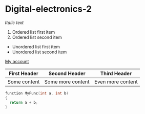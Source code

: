 # Digital-electronics-2
*Italic text* 
1. Ordered list first item
2. Ordered list second item

+ Unordered list first item
+ Unordered list second item

[My account](https://github.com/modlev)

First Header | Second Header | Third Header
-------------|---------------|-------------
Some content | Some more content | Even more content |

```c
function MyFunc(int a, int b)
{
  return a + b;
}
```
